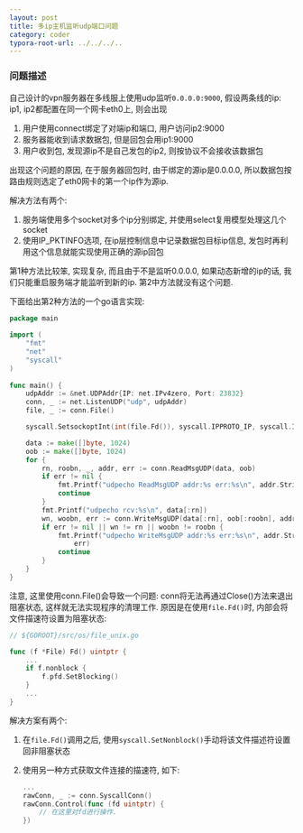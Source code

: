 ```yaml
---
layout: post
title: 多ip主机监听udp端口问题
category: coder
typora-root-url: ../../../..
---
```


### 问题描述

自己设计的vpn服务器在多线服上使用udp监听`0.0.0.0:9000`, 假设两条线的ip: ip1, ip2都配置在同一个网卡eth0上, 则会出现

1. 用户使用connect绑定了对端ip和端口, 用户访问ip2:9000
2. 服务器能收到请求数据包, 但是回包会用ip1:9000
3. 用户收到包, 发现源ip不是自己发包的ip2, 则按协议不会接收该数据包

出现这个问题的原因, 在于服务器回包时, 由于绑定的源ip是0.0.0.0, 所以数据包按路由规则选定了eth0网卡的第一个ip作为源ip.

解决方法有两个:

1. 服务端使用多个socket对多个ip分别绑定, 并使用select复用模型处理这几个socket
2. 使用IP_PKTINFO选项, 在ip层控制信息中记录数据包目标ip信息, 发包时再利用这个信息就能实现使用正确的源ip回包

第1种方法比较笨, 实现复杂, 而且由于不是监听0.0.0.0, 如果动态新增的ip的话, 我们只能重启服务端才能监听到新的ip. 第2中方法就没有这个问题.

下面给出第2种方法的一个go语言实现:

```go
package main
 
import (
	"fmt"
	"net"
	"syscall"
)
 
func main() {
	udpAddr := &net.UDPAddr{IP: net.IPv4zero, Port: 23832}
	conn, _ := net.ListenUDP("udp", udpAddr)
	file, _ := conn.File()

	syscall.SetsockoptInt(int(file.Fd()), syscall.IPPROTO_IP, syscall.IP_PKTINFO, 1)

	data := make([]byte, 1024)
	oob := make([]byte, 1024)
	for {
		rn, roobn, _, addr, err := conn.ReadMsgUDP(data, oob)
		if err != nil {
			fmt.Printf("udpecho ReadMsgUDP addr:%s err:%s\n", addr.String(), err)
			continue
		}
		fmt.Printf("udpecho rcv:%s\n", data[:rn])
		wn, woobn, err := conn.WriteMsgUDP(data[:rn], oob[:roobn], addr)
		if err != nil || wn != rn || woobn != roobn {
			fmt.Printf("udpecho WriteMsgUDP addr:%s err:%s\n", addr.String(), 
				err)
			continue
		}
	}
}
```

注意, 这里使用conn.File()会导致一个问题: conn将无法再通过Close()方法来退出阻塞状态, 这样就无法实现程序的清理工作. 原因是在使用`file.Fd()`时, 内部会将文件描速符设置为阻塞状态:

```go
// ${GOROOT}/src/os/file_unix.go

func (f *File) Fd() uintptr {
    ...
    if f.nonblock {
        f.pfd.SetBlocking()
    }
    ...
}
```

解决方案有两个:

1. 在`file.Fd()`调用之后, 使用`syscall.SetNonblock()`手动将该文件描述符设置回非阻塞状态

2. 使用另一种方式获取文件连接的描速符, 如下:

   ```go
   ...
   rawConn, _ := conn.SyscallConn()
   rawConn.Control(func (fd uintptr) {
       // 在这里对fd进行操作.
   })
   ```

